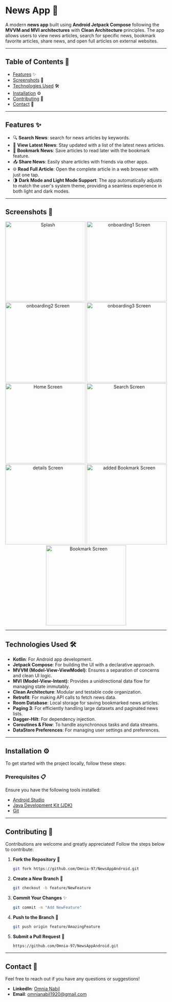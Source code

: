# News App 📰

A modern **news app** built using **Android Jetpack Compose** following the **MVVM and MVI architectures** with **Clean Architecture** principles. The app allows users to view news articles, search for specific news, bookmark favorite articles, share news, and open full articles on external websites.

---

## Table of Contents 📜
- [Features](#features) ✨
- [Screenshots](#screenshots) 📸
- [Technologies Used](#technologies-used) 🛠️
- [Installation](#installation) ⚙️
- [Contributing](#contributing) 🤝
- [Contact](#contact) 📧

---

<a id="features"></a>
## Features ✨

- 🔍 **Search News**: search for news articles by keywords.
- 📰 **View Latest News**: Stay updated with a list of the latest news articles.
- 🔖 **Bookmark News**: Save articles to read later with the bookmark feature.
- 📤 **Share News**: Easily share articles with friends via other apps.
- 🌐 **Read Full Article**: Open the complete article in a web browser with just one tap.
- 🌗 **Dark Mode and Light Mode Support**: The app automatically adjusts to match the user's system theme, providing a seamless experience in both light and dark modes.

---

<a id="screenshots"></a>
## Screenshots 📸

<div align="center">
  <img src="https://github.com/Omnia-97/NewsAppAndroid/blob/master/app/screenshots/splashScreen.png"alt="Splash"width="250"/>
  <img src="https://github.com/Omnia-97/NewsAppAndroid/blob/master/app/screenshots/onboarding1.png"alt="onboarding1 Screen"width="250"/>
  <img src="https://github.com/Omnia-97/NewsAppAndroid/blob/master/app/screenshots/onboarding2.png"alt="onboarding2 Screen"width="250"/>
  <img src="https://github.com/Omnia-97/NewsAppAndroid/blob/master/app/screenshots/onboarding3.png"alt="onboarding3 Screen"width="250"/>
  <img src="https://github.com/Omnia-97/NewsAppAndroid/blob/master/app/screenshots/homeScreen.png"alt="Home Screen"width="250"/>
  <img src="https://github.com/Omnia-97/NewsAppAndroid/blob/master/app/screenshots/searchScreen.png"alt="Search Screen" width="250"/>
  <img src="https://github.com/Omnia-97/NewsAppAndroid/blob/master/app/screenshots/detailsScreen.png"alt="details Screen"width="250"/>
  <img src="https://github.com/Omnia-97/NewsAppAndroid/blob/master/app/screenshots/addedToBookmark.png"alt="added Bookmark Screen"width="250"/>
  <img src="https://github.com/Omnia-97/NewsAppAndroid/blob/master/app/screenshots/bookmarkScreen.png"alt="Bookmark Screen"width="250"/>
</div>

---

<a id="technologies-used"></a>
## Technologies Used 🛠️

- **Kotlin**: For Android app development.
- **Jetpack Compose**: For building the UI with a declarative approach.
- **MVVM (Model-View-ViewModel)**: Ensures a separation of concerns and clean UI logic.
- **MVI (Model-View-Intent)**: Provides a unidirectional data flow for managing state immutably.
- **Clean Architecture**: Modular and testable code organization.
- **Retrofit**: For making API calls to fetch news data.
- **Room Database**: Local storage for saving bookmarked news articles.
- **Paging 3**: For efficiently handling large datasets and paginated news lists.
- **Dagger-Hilt**: For dependency injection.
- **Coroutines & Flow**: To handle asynchronous tasks and data streams.
- **DataStore Preferences**: For managing user settings and preferences.

---

<a id="installation"></a>
## Installation ⚙️

To get started with the project locally, follow these steps:

### Prerequisites 📋
Ensure you have the following tools installed:
- [Android Studio](https://developer.android.com/studio)
- [Java Development Kit (JDK)](https://www.oracle.com/java/technologies/javase-downloads.html)
- [Git](https://git-scm.com)

---

<a id="contributing"></a>
## Contributing 🤝

Contributions are welcome and greatly appreciated! Follow the steps below to contribute:

1. **Fork the Repository** 🍴
   ```bash
   git fork https://github.com/Omnia-97/NewsAppAndroid.git   
2. **Create a New Branch** 🌿
     ```bash
    git checkout -b feature/NewFeature        
3. **Commit Your Changes** ✨
     ```bash
     git commit -m "Add NewFeature"    
4. **Push to the Branch** 🚀
     ```bash
     git push origin feature/AmazingFeature 
5. **Submit a Pull Request** 📩  
     ```bash
     https://github.com/Omnia-97/NewsAppAndroid.git

---

<a id="contact"></a>
## Contact 📧

Feel free to reach out if you have any questions or suggestions!

- **LinkedIn**: [Omnia Nabil](https://www.linkedin.com/in/omnia-nabil-j2510k24t)
- **Email**: [omnianabil1920@gmail.com](mailto:omnianabil1920@gmail.com)

